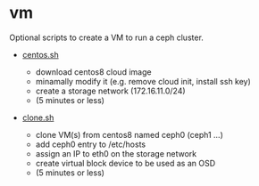 # vm

Optional scripts to create a VM to run a ceph cluster.

- [centos.sh](centos.sh)
  - download centos8 cloud image
  - minamally modify it (e.g. remove cloud init, install ssh key)
  - create a storage network (172.16.11.0/24)
  - (5 minutes or less)

- [clone.sh](clone.sh)
  - clone VM(s) from centos8 named ceph0 (ceph1 ...)
  - add ceph0 entry to /etc/hosts
  - assign an IP to eth0 on the storage network
  - create virtual block device to be used as an OSD
  - (5 minutes or less)
